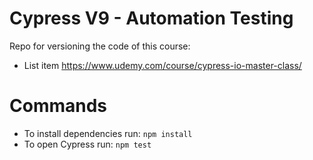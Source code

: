 # Cypress V9 - Automation Testing

Repo for versioning the code of this course:

 - List item https://www.udemy.com/course/cypress-io-master-class/

# Commands

- To install dependencies run: `npm install`
- To open Cypress run: `npm test`
